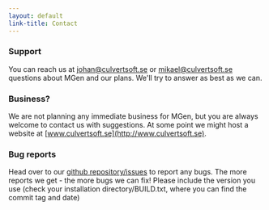 ```yaml
---
layout: default
link-title: Contact
---
```


### Support

You can reach us at johan@culvertsoft.se or mikael@culvertsoft.se questions about MGen and our plans. We'll try to answer as best as we can.


### Business?

We are not planning any immediate business for MGen, but you are always welcome to contact us with suggestions.
At some point we might host a website at [www.culvertsoft.se](http://www.culvertsoft.se). 


### Bug reports

Head over to our [github repository/issues](https://github.com/culvertsoft/mgen/issues) to report any bugs. The more reports we get - the more bugs we can fix! Please include the version you use (check your installation directory/BUILD.txt, where you can find the commit tag and date)


